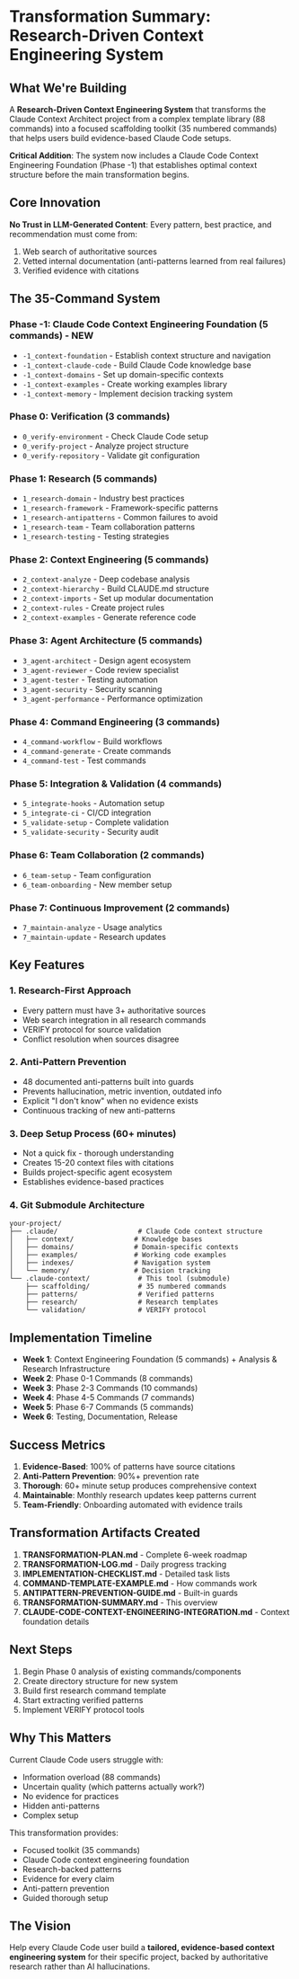 # Transformation Summary: Research-Driven Context Engineering System

## What We're Building

A **Research-Driven Context Engineering System** that transforms the Claude Context Architect project from a complex template library (88 commands) into a focused scaffolding toolkit (35 numbered commands) that helps users build evidence-based Claude Code setups.

**Critical Addition**: The system now includes a Claude Code Context Engineering Foundation (Phase -1) that establishes optimal context structure before the main transformation begins.

## Core Innovation

**No Trust in LLM-Generated Content**: Every pattern, best practice, and recommendation must come from:
1. Web search of authoritative sources
2. Vetted internal documentation (anti-patterns learned from real failures)
3. Verified evidence with citations

## The 35-Command System

### Phase -1: Claude Code Context Engineering Foundation (5 commands) - NEW
- `-1_context-foundation` - Establish context structure and navigation
- `-1_context-claude-code` - Build Claude Code knowledge base
- `-1_context-domains` - Set up domain-specific contexts
- `-1_context-examples` - Create working examples library
- `-1_context-memory` - Implement decision tracking system

### Phase 0: Verification (3 commands)
- `0_verify-environment` - Check Claude Code setup
- `0_verify-project` - Analyze project structure  
- `0_verify-repository` - Validate git configuration

### Phase 1: Research (5 commands)
- `1_research-domain` - Industry best practices
- `1_research-framework` - Framework-specific patterns
- `1_research-antipatterns` - Common failures to avoid
- `1_research-team` - Team collaboration patterns
- `1_research-testing` - Testing strategies

### Phase 2: Context Engineering (5 commands)
- `2_context-analyze` - Deep codebase analysis
- `2_context-hierarchy` - Build CLAUDE.md structure
- `2_context-imports` - Set up modular documentation
- `2_context-rules` - Create project rules
- `2_context-examples` - Generate reference code

### Phase 3: Agent Architecture (5 commands)
- `3_agent-architect` - Design agent ecosystem
- `3_agent-reviewer` - Code review specialist
- `3_agent-tester` - Testing automation
- `3_agent-security` - Security scanning
- `3_agent-performance` - Performance optimization

### Phase 4: Command Engineering (3 commands)
- `4_command-workflow` - Build workflows
- `4_command-generate` - Create commands
- `4_command-test` - Test commands

### Phase 5: Integration & Validation (4 commands)
- `5_integrate-hooks` - Automation setup
- `5_integrate-ci` - CI/CD integration
- `5_validate-setup` - Complete validation
- `5_validate-security` - Security audit

### Phase 6: Team Collaboration (2 commands)
- `6_team-setup` - Team configuration
- `6_team-onboarding` - New member setup

### Phase 7: Continuous Improvement (2 commands)
- `7_maintain-analyze` - Usage analytics
- `7_maintain-update` - Research updates

## Key Features

### 1. Research-First Approach
- Every pattern must have 3+ authoritative sources
- Web search integration in all research commands
- VERIFY protocol for source validation
- Conflict resolution when sources disagree

### 2. Anti-Pattern Prevention
- 48 documented anti-patterns built into guards
- Prevents hallucination, metric invention, outdated info
- Explicit "I don't know" when no evidence exists
- Continuous tracking of new anti-patterns

### 3. Deep Setup Process (60+ minutes)
- Not a quick fix - thorough understanding
- Creates 15-20 context files with citations
- Builds project-specific agent ecosystem
- Establishes evidence-based practices

### 4. Git Submodule Architecture
```
your-project/
├── .claude/                    # Claude Code context structure
│   ├── context/               # Knowledge bases
│   ├── domains/               # Domain-specific contexts
│   ├── examples/              # Working code examples
│   ├── indexes/               # Navigation system
│   └── memory/                # Decision tracking
└── .claude-context/            # This tool (submodule)
    ├── scaffolding/            # 35 numbered commands
    ├── patterns/               # Verified patterns
    ├── research/               # Research templates
    └── validation/             # VERIFY protocol
```

## Implementation Timeline

- **Week 1**: Context Engineering Foundation (5 commands) + Analysis & Research Infrastructure
- **Week 2**: Phase 0-1 Commands (8 commands)
- **Week 3**: Phase 2-3 Commands (10 commands)
- **Week 4**: Phase 4-5 Commands (7 commands)
- **Week 5**: Phase 6-7 Commands (5 commands)
- **Week 6**: Testing, Documentation, Release

## Success Metrics

1. **Evidence-Based**: 100% of patterns have source citations
2. **Anti-Pattern Prevention**: 90%+ prevention rate
3. **Thorough**: 60+ minute setup produces comprehensive context
4. **Maintainable**: Monthly research updates keep patterns current
5. **Team-Friendly**: Onboarding automated with evidence trails

## Transformation Artifacts Created

1. **TRANSFORMATION-PLAN.md** - Complete 6-week roadmap
2. **TRANSFORMATION-LOG.md** - Daily progress tracking
3. **IMPLEMENTATION-CHECKLIST.md** - Detailed task lists
4. **COMMAND-TEMPLATE-EXAMPLE.md** - How commands work
5. **ANTIPATTERN-PREVENTION-GUIDE.md** - Built-in guards
6. **TRANSFORMATION-SUMMARY.md** - This overview
7. **CLAUDE-CODE-CONTEXT-ENGINEERING-INTEGRATION.md** - Context foundation details

## Next Steps

1. Begin Phase 0 analysis of existing commands/components
2. Create directory structure for new system
3. Build first research command template
4. Start extracting verified patterns
5. Implement VERIFY protocol tools

## Why This Matters

Current Claude Code users struggle with:
- Information overload (88 commands)
- Uncertain quality (which patterns actually work?)
- No evidence for practices
- Hidden anti-patterns
- Complex setup

This transformation provides:
- Focused toolkit (35 commands)
- Claude Code context engineering foundation
- Research-backed patterns
- Evidence for every claim
- Anti-pattern prevention
- Guided thorough setup

## The Vision

Help every Claude Code user build a **tailored, evidence-based context engineering system** for their specific project, backed by authoritative research rather than AI hallucinations.